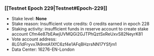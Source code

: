 ### [[Testnet Epoch 229|Testnet#Epoch-229]]
* Stake level: **None**
* Stake reason: Insufficient vote credits: 0 credits earned in epoch 228
* Staking activity: insufficient funds in reserve account to create stake account Cfm4e87bEAwjUVMQGi2GJTPhQztSxReUxvS82NeyrK81
* Vote account address: 8LG1dFryvx7A9mtA1XfC6zf4e1AFqBHzrsNN17YSfjm1
* Data Center: 16276-EN-London